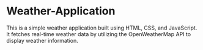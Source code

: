 # Weather-Application
This is a simple weather application built using HTML, CSS, and JavaScript. It fetches real-time weather data by utilizing the OpenWeatherMap API to display weather  information.
